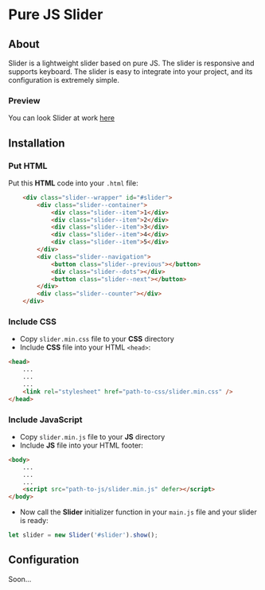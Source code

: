 # Pure JS Slider

## About

Slider is a lightweight slider based on pure JS. The slider is responsive and supports keyboard. The slider is easy to integrate into your project, and its configuration is extremely simple. 

### Preview

You can look Slider at work [here](https://quetan.github.io/Slider/index.html)

## Installation

### Put HTML

Put this **HTML** code into your `.html` file:

```html
	<div class="slider--wrapper" id="#slider">
		<div class="slider--container">
			<div class="slider--item">1</div>
			<div class="slider--item">2</div>
			<div class="slider--item">3</div>
			<div class="slider--item">4</div>
			<div class="slider--item">5</div>
		</div>
		<div class="slider--navigation">
			<button class="slider--previous"></button>
			<div class="slider--dots"></div>
			<button class="slider--next"></button>
		</div>
		<div class="slider--counter"></div>
	</div>
```

### Include CSS

- Copy `slider.min.css` file to your **CSS** directory
- Include **CSS** file into your HTML `<head>`: <br>

```html
<head>
	...
	...
	...
	<link rel="stylesheet" href="path-to-css/slider.min.css" />
</head>
```

### Include JavaScript

- Copy `slider.min.js` file to your **JS** directory
- Include **JS** file into your HTML footer: <br>

```html
<body>
	...
	...
	...
	<script src="path-to-js/slider.min.js" defer></script>
</body>
```

- Now call the **Slider** initializer function in your `main.js` file and your slider is ready: <br>

```javascript
let slider = new Slider('#slider').show();
```

## Configuration

Soon...
